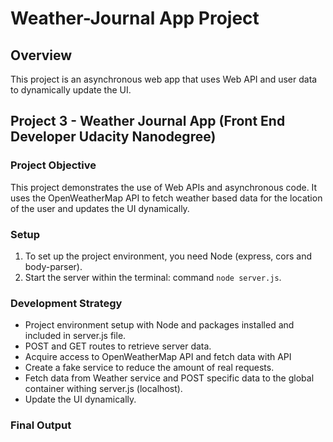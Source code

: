 # Weather-Journal App Project

## Overview
This project is an asynchronous web app that uses Web API and user data to dynamically update the UI. 

## Project 3 - Weather Journal App (Front End Developer Udacity Nanodegree)
### Project Objective
This project demonstrates the use of Web APIs and asynchronous code.
It uses the OpenWeatherMap API to fetch weather based data for the location of the user and updates the UI dynamically. 
### Setup
1. To set up the project environment, you need Node (express, cors and body-parser).
2. Start the server within the terminal: command `node server.js`.
### Development Strategy
* Project environment setup with Node and packages installed and included in server.js file.
* POST and GET routes to retrieve server data.
* Acquire access to OpenWeatherMap API and fetch data with API
* Create a fake service to reduce the amount of real requests.
* Fetch data from Weather service and POST specific data to the global container withing server.js (localhost).
* Update the UI dynamically.

### Final Output
